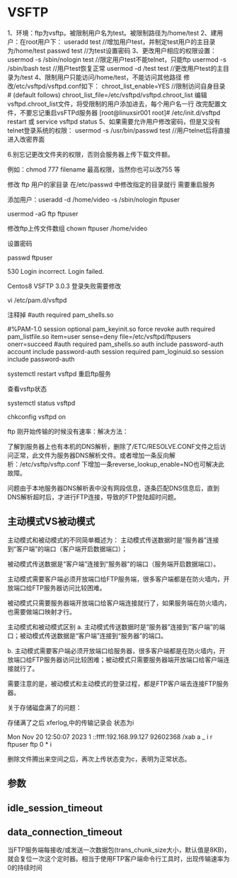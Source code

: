 # VSFTP

1、环境：ftp为vsftp。被限制用户名为test。被限制路径为/home/test
2、建用户：在root用户下：
useradd test //增加用户test，并制定test用户的主目录为/home/test
passwd test //为test设置密码
3、更改用户相应的权限设置：
usermod -s /sbin/nologin test //限定用户test不能telnet，只能ftp
usermod -s /sbin/bash test //用户test恢复正常
usermod -d /test test //更改用户test的主目录为/test
4、限制用户只能访问/home/test，不能访问其他路径
修改/etc/vsftpd/vsftpd.conf如下：
chroot_list_enable=YES //限制访问自身目录
\# (default follows)
chroot_list_file=/etc/vsftpd/vsftpd.chroot_list
编辑 vsftpd.chroot_list文件，将受限制的用户添加进去，每个用户名一行
改完配置文件，不要忘记重启vsFTPd服务器
[root@linuxsir001 root]# /etc/init.d/vsftpd restart 或 service vsftpd status
5、如果需要允许用户修改密码，但是又没有telnet登录系统的权限：
usermod -s /usr/bin/passwd test //用户telnet后将直接进入改密界面

6.别忘记更改文件夹的权限，否则会服务器上传下载文件额。

例如：chmod 777 filename 最高权限，当然你也可以改755 等

修改 ftp 用户的家目录 在/etc/passwd 中修改指定的目录就行 需要重启服务

添加用户：useradd -d /home/video -s /sbin/nologin ftpuser

usermod -aG ftp ftpuser

修改ftp上传文件数组  chown ftpuser /home/video

设置密码

 passwd ftpuser



530 Login incorrect.
Login failed.



Centos8  VSFTP 3.0.3 登录失败需要修改

vi /etc/pam.d/vsftpd



注释掉 #auth       required	pam_shells.so



#%PAM-1.0
session    optional     pam_keyinit.so    force revoke
auth       required	pam_listfile.so item=user sense=deny file=/etc/vsftpd/ftpusers onerr=succeed
#auth       required	pam_shells.so
auth       include	password-auth
account    include	password-auth
session    required     pam_loginuid.so
session    include	password-auth



systemctl restart vsftpd 重启ftp服务

查看vsftp状态

systemctl status vsftpd

chkconfig vsftpd on



ftp 刚开始传输的时候没有速率：解决方法：

了解到服务器上也有本机的DNS解析，删除了/ETC/RESOLVE.CONF文件之后访问正常，此文件为服务器DNS解析文件。或者增加一条反向解析：/etc/vsftp/vsftp.conf 下增加一条reverse_lookup_enable=NO也可解决此故障。

问题由于本地服务器DNS解析表中没有网段信息，逐条匹配DNS信息后，直到DNS解析超时后，才进行FTP连接，导致的FTP登陆超时问题。

## 主动模式VS被动模式

主动模式和被动模式的不同简单概述为： 主动模式传送数据时是“服务器”连接到“客户端”的端口（客户端开启数据端口）；

被动模式传送数据是“客户端”连接到“服务器”的端口（服务端开启数据端口）。

主动模式需要客户端必须开放端口给FTP服务端，很多客户端都是在防火墙内，开放端口给FTP服务器访问比较困难。

被动模式只需要服务器端开放端口给客户端连接就行了，如果服务端在防火墙内，也需要做端口映射才行。

主动模式和被动模式区别
a. 主动模式传送数据时是“服务器”连接到“客户端”的端口；被动模式传送数据是“客户端”连接到“服务器”的端口。

b. 主动模式需要客户端必须开放端口给服务器，很多客户端都是在防火墙内，开放端口给FTP服务器访问比较困难；被动模式只需要服务器端开放端口给客户端连接就行了。

需要注意的是，被动模式和主动模式的登录过程，都是FTP客户端去连接FTP服务器。 



关于存储磁盘满了的问题：

存储满了之后 xferlog,中的传输记录会 状态为i

Mon Nov 20 12:50:07 2023 1 ::ffff:192.168.99.127 92602368 /xab a _ i r ftpuser ftp 0 * i

删除文件腾出来空间之后，再次上传状态变为c，表明为正常状态。





## 参数



## idle_session_timeout

## data_connection_timeout

当FTP服务端每接收/或发送一次数据包(trans_chunk_size大小，默认值是8KB)，就会复位一次这个定时器。相当于使用FTP客户端命令行工具时，出现传输速率为0的持续时间

